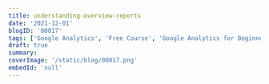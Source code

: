 ```yaml
---
title: understanding-overview-reports
date: '2021-12-01'
blogID: '00017'
tags: ['Google Analytics', 'Free Course', 'Google Analytics for Beginners']
draft: true
summary:
coverImage: '/static/blog/00017.png'
embedId: 'null'
---
```

